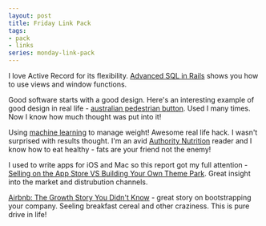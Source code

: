 ```yaml
---
layout: post
title: Friday Link Pack
tags:
- pack
- links
series: monday-link-pack
---
```

I love Active Record for its flexibility. [Advanced SQL in Rails](http://brewhouse.io/2016/08/04/sql-in-rails.html) shows you how to use views and window functions.

Good software starts with a good design. Here's an interesting example of good design in real life - [australian pedestrian button](http://www.australiangeographic.com.au/blogs/dr-karl-need-to-know/2016/08/the-pedestrian-button/). Used I many times. Now I know how much thought was put into it!

Using [machine learning](https://github.com/arielf/weight-loss) to manage weight! Awesome real life hack. I wasn't surprised with results thought. I'm an avid [Authority Nutrition](http://authoritynutrition.com) reader and I know how to eat healthy - fats are your friend not the enemy!

I used to write apps for iOS and Mac so this report got my full attention - [Selling on the App Store VS Building Your Own Theme Park](http://devmate.com/mac-dev-survey). Great insight into the market and distrubution channels.

[Airbnb: The Growth Story You Didn't Know](https://growthhackers.com/growth-studies/airbnb) - great story on bootstrapping your company. Seeling breakfast cereal and other craziness. This is pure drive in life!